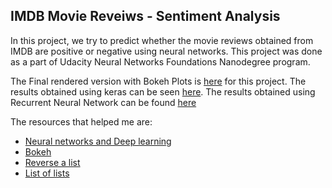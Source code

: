 ## IMDB Movie Reveiws - Sentiment Analysis

In this project, we try to predict whether the movie reviews obtained from IMDB are positive or negative using neural networks. This project was done as a part of Udacity Neural Networks Foundations Nanodegree program.

The Final rendered version with Bokeh Plots is [here](https://nbviewer.jupyter.org/github/abishekarun/IMDB-Movie-Reviews/blob/master/Sentiment_MLP.ipynb) for this project. The results obtained using keras can be seen [here](https://nbviewer.jupyter.org/github/abishekarun/IMDB-Movie-Reviews/blob/master/Sentiment_keras.ipynb).
The results obtained using Recurrent Neural Network can be found [here](https://nbviewer.jupyter.org/github/abishekarun/IMDB-Movie-Reviews/blob/master/Sentiment_RNN.ipynb)

The resources that helped me are:

+ [Neural networks and Deep learning](http://neuralnetworksanddeeplearning.com/chap1.html)
+ [Bokeh](http://bokeh.pydata.org/en/latest/)
+ [Reverse a list](https://dbader.org/blog/python-reverse-list)
+ [List of lists](https://stackoverflow.com/questions/12293208/how-to-create-a-list-of-lists)
